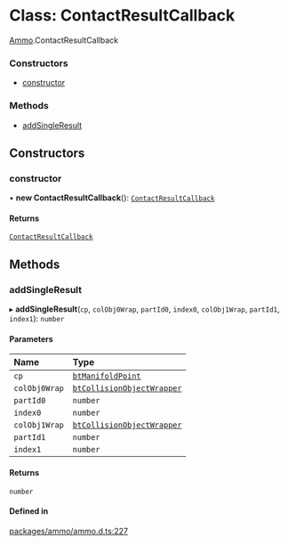 # Class: ContactResultCallback

[Ammo](../modules/Ammo.md).ContactResultCallback

### Constructors

- [constructor](Ammo.ContactResultCallback.md#constructor)

### Methods

- [addSingleResult](Ammo.ContactResultCallback.md#addsingleresult)

## Constructors

### constructor

• **new ContactResultCallback**(): [`ContactResultCallback`](Ammo.ContactResultCallback.md)

#### Returns

[`ContactResultCallback`](Ammo.ContactResultCallback.md)

## Methods

### addSingleResult

▸ **addSingleResult**(`cp`, `colObj0Wrap`, `partId0`, `index0`, `colObj1Wrap`, `partId1`, `index1`): `number`

#### Parameters

| Name | Type |
| :------ | :------ |
| `cp` | [`btManifoldPoint`](Ammo.btManifoldPoint.md) |
| `colObj0Wrap` | [`btCollisionObjectWrapper`](Ammo.btCollisionObjectWrapper.md) |
| `partId0` | `number` |
| `index0` | `number` |
| `colObj1Wrap` | [`btCollisionObjectWrapper`](Ammo.btCollisionObjectWrapper.md) |
| `partId1` | `number` |
| `index1` | `number` |

#### Returns

`number`

#### Defined in

[packages/ammo/ammo.d.ts:227](https://github.com/Orillusion/orillusion/blob/main/packages/ammo/ammo.d.ts#L227)
